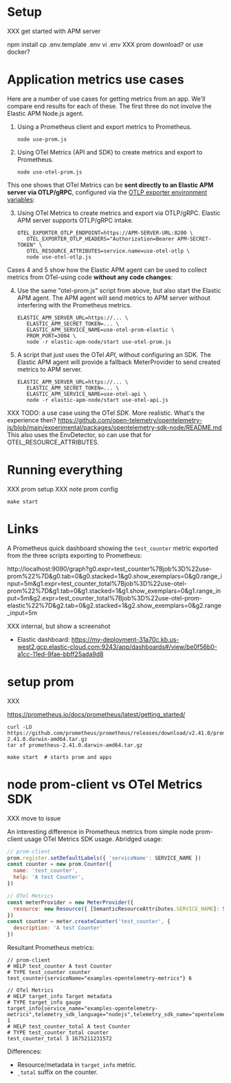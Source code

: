 
# Setup

XXX get started with APM server

npm install
cp .env.template .env
vi .env
XXX prom download? or use docker?


# Application metrics use cases

Here are a number of use cases for getting metrics from an app. We'll compare
end results for each of these. The first three do not involve the Elastic
APM Node.js agent.

1. Using a Prometheus client and export metrics to Prometheus.
   ```
   node use-prom.js
   ```

2. Using OTel Metrics (API and SDK) to create metrics and export to Prometheus.
   ```
   node use-otel-prom.js
   ```

This one shows that OTel Metrics can be **sent directly to an Elastic APM server
via OTLP/gRPC**, configured via the
[OTLP exporter environment variables](https://opentelemetry.io/docs/concepts/sdk-configuration/otlp-exporter-configuration/):

3. Using OTel Metrics to create metrics and export via OTLP/gRPC.
   Elastic APM server supports OTLP/gRPC intake.
   ```
   OTEL_EXPORTER_OTLP_ENDPOINT=https://APM-SERVER-URL:8200 \
      OTEL_EXPORTER_OTLP_HEADERS="Authorization=Bearer APM-SECRET-TOKEN" \
      OTEL_RESOURCE_ATTRIBUTES=service.name=use-otel-otlp \
      node use-otel-otlp.js
   ```

Cases 4 and 5 show how the Elastic APM agent can be used to collect metrics
from OTel-using code **without any code changes**:

4. Use the same "otel-prom.js" script from above, but also start the Elastic APM
   agent. The APM agent will send metrics to APM server without interfering with
   the Prometheus metrics.
   ```
   ELASTIC_APM_SERVER_URL=https://... \
      ELASTIC_APM_SECRET_TOKEN=... \
      ELASTIC_APM_SERVICE_NAME=use-otel-prom-elastic \
      PROM_PORT=3004 \
      node -r elastic-apm-node/start use-otel-prom.js
   ```

5. A script that just uses the OTel *API*, without configuring an SDK. The
   Elastic APM agent will provide a fallback MeterProvider to send created
   metrics to APM server.
   ```
   ELASTIC_APM_SERVER_URL=https://... \
      ELASTIC_APM_SECRET_TOKEN=... \
      ELASTIC_APM_SERVICE_NAME=use-otel-api \
      node -r elastic-apm-node/start use-otel-api.js
   ```

XXX TODO: a use case using the OTel *SDK*. More realistic. What's the experience
   then?
   https://github.com/open-telemetry/opentelemetry-js/blob/main/experimental/packages/opentelemetry-sdk-node/README.md
   This also uses the EnvDetector, so can use that for OTEL_RESOURCE_ATTRIBUTES.

# Running everything

XXX prom setup
XXX note prom config

```
make start
```

# Links

A Prometheus quick dashboard showing the `test_counter` metric exported from
the three scripts exporting to Prometheus:

http://localhost:9090/graph?g0.expr=test_counter%7Bjob%3D%22use-prom%22%7D&g0.tab=0&g0.stacked=1&g0.show_exemplars=0&g0.range_input=5m&g1.expr=test_counter_total%7Bjob%3D%22use-otel-prom%22%7D&g1.tab=0&g1.stacked=1&g1.show_exemplars=0&g1.range_input=5m&g2.expr=test_counter_total%7Bjob%3D%22use-otel-prom-elastic%22%7D&g2.tab=0&g2.stacked=1&g2.show_exemplars=0&g2.range_input=5m


XXX internal, but show a screenshot

- Elastic dashboard: https://my-deployment-31a70c.kb.us-west2.gcp.elastic-cloud.com:9243/app/dashboards#/view/be0f56b0-a1cc-11ed-9fae-bbff25ada9d8



# setup prom

XXX

https://prometheus.io/docs/prometheus/latest/getting_started/

```
curl -LO https://github.com/prometheus/prometheus/releases/download/v2.41.0/prometheus-2.41.0.darwin-amd64.tar.gz
tar xf prometheus-2.41.0.darwin-amd64.tar.gz

make start  # starts prom and apps
```


# node prom-client vs OTel Metrics SDK

XXX move to issue

An interesting difference in Prometheus metrics from simple node prom-client usage
OTel Metrics SDK usage. Abridged usage:

```js
// prom-client
prom.register.setDefaultLabels({ 'serviceName': SERVICE_NAME })
const counter = new prom.Counter({
  name: 'test_counter',
  help: 'A test Counter',
})

// OTel Metrics
const meterProvider = new MeterProvider({
  resource: new Resource({ [SemanticResourceAttributes.SERVICE_NAME]: SERVICE_NAME })
})
const counter = meter.createCounter('test_counter', {
  description: 'A test Counter'
})
```

Resultant Prometheus metrics:

```
// prom-client
# HELP test_counter A test Counter
# TYPE test_counter counter
test_counter{serviceName="examples-opentelemetry-metrics"} 6

// OTel Metrics
# HELP target_info Target metadata
# TYPE target_info gauge
target_info{service_name="examples-opentelemetry-metrics",telemetry_sdk_language="nodejs",telemetry_sdk_name="opentelemetry",telemetry_sdk_version="1.9.1"} 1
# HELP test_counter_total A test Counter
# TYPE test_counter_total counter
test_counter_total 3 1675211231572
```

Differences:
- Resource/metadata in `target_info` metric.
- `_total` suffix on the counter.

